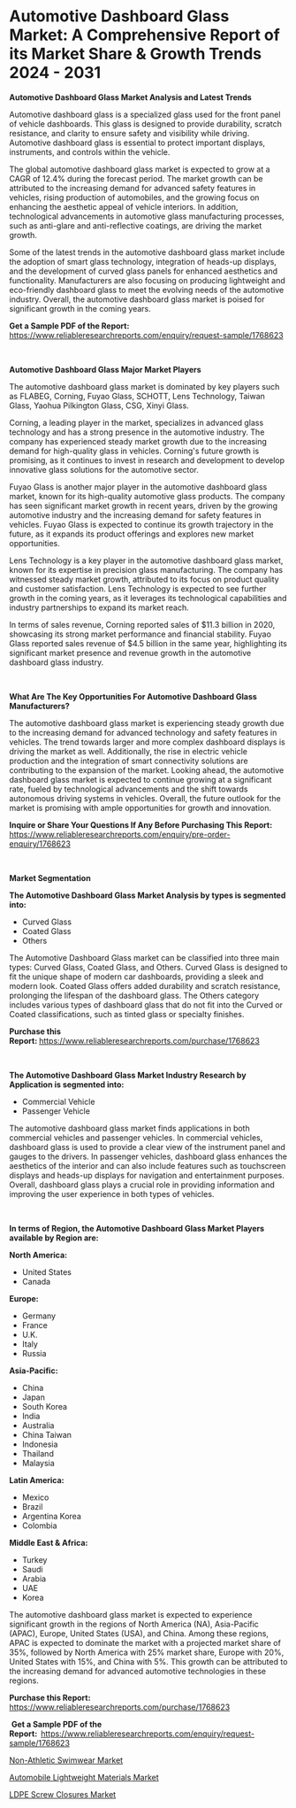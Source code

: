 <p><h1>Automotive Dashboard Glass Market: A Comprehensive Report of its Market Share & Growth Trends 2024 - 2031</h1></p><p><strong>Automotive Dashboard Glass Market Analysis and Latest Trends</strong></p>
<p><p>Automotive dashboard glass is a specialized glass used for the front panel of vehicle dashboards. This glass is designed to provide durability, scratch resistance, and clarity to ensure safety and visibility while driving. Automotive dashboard glass is essential to protect important displays, instruments, and controls within the vehicle.</p><p>The global automotive dashboard glass market is expected to grow at a CAGR of 12.4% during the forecast period. The market growth can be attributed to the increasing demand for advanced safety features in vehicles, rising production of automobiles, and the growing focus on enhancing the aesthetic appeal of vehicle interiors. In addition, technological advancements in automotive glass manufacturing processes, such as anti-glare and anti-reflective coatings, are driving the market growth.</p><p>Some of the latest trends in the automotive dashboard glass market include the adoption of smart glass technology, integration of heads-up displays, and the development of curved glass panels for enhanced aesthetics and functionality. Manufacturers are also focusing on producing lightweight and eco-friendly dashboard glass to meet the evolving needs of the automotive industry. Overall, the automotive dashboard glass market is poised for significant growth in the coming years.</p></p>
<p><strong>Get a Sample PDF of the Report:&nbsp;</strong> <a href="https://www.reliableresearchreports.com/enquiry/request-sample/1768623">https://www.reliableresearchreports.com/enquiry/request-sample/1768623</a></p>
<p>&nbsp;</p>
<p><strong>Automotive Dashboard Glass Major Market Players</strong></p>
<p><p>The automotive dashboard glass market is dominated by key players such as FLABEG, Corning, Fuyao Glass, SCHOTT, Lens Technology, Taiwan Glass, Yaohua Pilkington Glass, CSG, Xinyi Glass. </p><p>Corning, a leading player in the market, specializes in advanced glass technology and has a strong presence in the automotive industry. The company has experienced steady market growth due to the increasing demand for high-quality glass in vehicles. Corning's future growth is promising, as it continues to invest in research and development to develop innovative glass solutions for the automotive sector.</p><p>Fuyao Glass is another major player in the automotive dashboard glass market, known for its high-quality automotive glass products. The company has seen significant market growth in recent years, driven by the growing automotive industry and the increasing demand for safety features in vehicles. Fuyao Glass is expected to continue its growth trajectory in the future, as it expands its product offerings and explores new market opportunities.</p><p>Lens Technology is a key player in the automotive dashboard glass market, known for its expertise in precision glass manufacturing. The company has witnessed steady market growth, attributed to its focus on product quality and customer satisfaction. Lens Technology is expected to see further growth in the coming years, as it leverages its technological capabilities and industry partnerships to expand its market reach.</p><p>In terms of sales revenue, Corning reported sales of $11.3 billion in 2020, showcasing its strong market performance and financial stability. Fuyao Glass reported sales revenue of $4.5 billion in the same year, highlighting its significant market presence and revenue growth in the automotive dashboard glass industry.</p></p>
<p>&nbsp;</p>
<p><strong>What Are The Key Opportunities For Automotive Dashboard Glass Manufacturers?</strong></p>
<p><p>The automotive dashboard glass market is experiencing steady growth due to the increasing demand for advanced technology and safety features in vehicles. The trend towards larger and more complex dashboard displays is driving the market as well. Additionally, the rise in electric vehicle production and the integration of smart connectivity solutions are contributing to the expansion of the market. Looking ahead, the automotive dashboard glass market is expected to continue growing at a significant rate, fueled by technological advancements and the shift towards autonomous driving systems in vehicles. Overall, the future outlook for the market is promising with ample opportunities for growth and innovation.</p></p>
<p><strong>Inquire or Share Your Questions If Any Before Purchasing This Report:</strong> <a href="https://www.reliableresearchreports.com/enquiry/pre-order-enquiry/1768623">https://www.reliableresearchreports.com/enquiry/pre-order-enquiry/1768623</a></p>
<p>&nbsp;</p>
<p><strong>Market Segmentation</strong></p>
<p><strong>The Automotive Dashboard Glass Market Analysis by types is segmented into:</strong></p>
<p><ul><li>Curved Glass</li><li>Coated Glass</li><li>Others</li></ul></p>
<p><p>The Automotive Dashboard Glass market can be classified into three main types: Curved Glass, Coated Glass, and Others. Curved Glass is designed to fit the unique shape of modern car dashboards, providing a sleek and modern look. Coated Glass offers added durability and scratch resistance, prolonging the lifespan of the dashboard glass. The Others category includes various types of dashboard glass that do not fit into the Curved or Coated classifications, such as tinted glass or specialty finishes.</p></p>
<p><strong>Purchase this Report:&nbsp;</strong><a href="https://www.reliableresearchreports.com/purchase/1768623">https://www.reliableresearchreports.com/purchase/1768623</a></p>
<p>&nbsp;</p>
<p><strong>The Automotive Dashboard Glass Market Industry Research by Application is segmented into:</strong></p>
<p><ul><li>Commercial Vehicle</li><li>Passenger Vehicle</li></ul></p>
<p><p>The automotive dashboard glass market finds applications in both commercial vehicles and passenger vehicles. In commercial vehicles, dashboard glass is used to provide a clear view of the instrument panel and gauges to the drivers. In passenger vehicles, dashboard glass enhances the aesthetics of the interior and can also include features such as touchscreen displays and heads-up displays for navigation and entertainment purposes. Overall, dashboard glass plays a crucial role in providing information and improving the user experience in both types of vehicles.</p></p>
<p>&nbsp;</p>
<p><strong>In terms of Region, the Automotive Dashboard Glass Market Players available by Region are:</strong></p>
<p>
    <p> <strong> North America: </strong>
        <ul>
            <li>United States</li>
            <li>Canada</li>
        </ul>
        </p> 
    <p> <strong> Europe: </strong>
        <ul>
            <li>Germany</li>
            <li>France</li>
            <li>U.K.</li>
            <li>Italy</li>
            <li>Russia</li>
        </ul>
        </p> 
    <p> <strong> Asia-Pacific: </strong>
        <ul>
            <li>China</li>
            <li>Japan</li>
            <li>South Korea</li>
            <li>India</li>
            <li>Australia</li>
            <li>China Taiwan</li>
            <li>Indonesia</li>
            <li>Thailand</li>
            <li>Malaysia</li>
        </ul>
        </p> 
    <p> <strong> Latin America: </strong>
        <ul>
            <li>Mexico</li>
            <li>Brazil</li>
            <li>Argentina Korea</li>
            <li>Colombia</li>
        </ul>
        </p> 
    <p> <strong> Middle East & Africa: </strong>
        <ul>
            <li>Turkey</li>
            <li>Saudi</li>
            <li>Arabia</li>
            <li>UAE</li>
            <li>Korea</li>
        </ul>
    </p>
    </p>
<p><p>The automotive dashboard glass market is expected to experience significant growth in the regions of North America (NA), Asia-Pacific (APAC), Europe, United States (USA), and China. Among these regions, APAC is expected to dominate the market with a projected market share of 35%, followed by North America with 25% market share, Europe with 20%, United States with 15%, and China with 5%. This growth can be attributed to the increasing demand for advanced automotive technologies in these regions.</p></p>
<p><strong>Purchase this Report: </strong><a href="https://www.reliableresearchreports.com/purchase/1768623">https://www.reliableresearchreports.com/purchase/1768623</a></p>
<p>&nbsp;<strong>Get a Sample PDF of the Report:&nbsp;&nbsp;</strong><a href="https://www.reliableresearchreports.com/enquiry/request-sample/1768623">https://www.reliableresearchreports.com/enquiry/request-sample/1768623</a></p>
<p><strong></strong></p>
<p><p><a href="https://view.publitas.com/reportprime-1/non-athletic-swimwear-market-insights-market-players-and-forecast-till-2030/">Non-Athletic Swimwear Market</a></p><p><a href="https://view.publitas.com/reportprime-1/decoding-the-automobile-lightweight-materials-market-a-deep-dive-into-the-latest-market-trends-market-segmentation-and-competitive-analysis/">Automobile Lightweight Materials Market</a></p><p><a href="https://view.publitas.com/reportprime-1/ldpe-screw-closures-market-size-growth-outlook-from-2023-to-2030-projecting-at-markets-trends-analysis-by-application-regional-outlook-and-revenue/">LDPE Screw Closures Market</a></p></p>